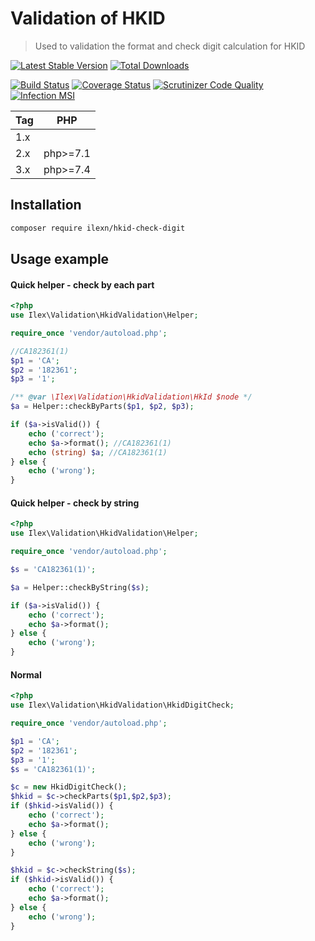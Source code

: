 # Validation of HKID
> Used to validation the format and check digit calculation for HKID 

[![Latest Stable Version](https://poser.pugx.org/ilexn/hkid-check-digit/v/stable)](https://packagist.org/packages/ilexn/hkid-check-digit)
[![Total Downloads](https://poser.pugx.org/ilexn/hkid-check-digit/downloads)](https://packagist.org/packages/ilexn/hkid-check-digit)

[![Build Status](https://travis-ci.org/iLexN/HKID-Check-Digit.svg?branch=3.x)](https://travis-ci.org/iLexN/HKID-Check-Digit)
[![Coverage Status](https://coveralls.io/repos/github/iLexN/HKID-Check-Digit/badge.svg?branch=3.x)](https://coveralls.io/github/iLexN/HKID-Check-Digit?branch=3.x)
[![Scrutinizer Code Quality](https://scrutinizer-ci.com/g/iLexN/HKID-Check-Digit/badges/quality-score.png?b=3.x)](https://scrutinizer-ci.com/g/iLexN/HKID-Check-Digit/?branch=3.x)
[![Infection MSI](https://badge.stryker-mutator.io/github.com/iLexN/HKID-Check-Digit/3.x)](https://infection.github.io)

| Tag | PHP      |
|-----|----------|
| 1.x |          |
| 2.x | php>=7.1 |
| 3.x | php>=7.4 |

## Installation
```sh
composer require ilexn/hkid-check-digit
```
## Usage example
#### Quick helper - check by each part
```php
<?php
use Ilex\Validation\HkidValidation\Helper;

require_once 'vendor/autoload.php';

//CA182361(1)
$p1 = 'CA';
$p2 = '182361';
$p3 = '1';

/** @var \Ilex\Validation\HkidValidation\HkId $node */
$a = Helper::checkByParts($p1, $p2, $p3);

if ($a->isValid()) {
    echo ('correct');
    echo $a->format(); //CA182361(1)
    echo (string) $a; //CA182361(1)
} else {
    echo ('wrong');
}
```
#### Quick helper - check by string
```php
<?php
use Ilex\Validation\HkidValidation\Helper;

require_once 'vendor/autoload.php';

$s = 'CA182361(1)';

$a = Helper::checkByString($s);

if ($a->isValid()) {
    echo ('correct');
    echo $a->format();
} else {
    echo ('wrong');
}
```
#### Normal 
```php
<?php
use Ilex\Validation\HkidValidation\HkidDigitCheck;

require_once 'vendor/autoload.php';

$p1 = 'CA';
$p2 = '182361';
$p3 = '1';
$s = 'CA182361(1)';

$c = new HkidDigitCheck();
$hkid = $c->checkParts($p1,$p2,$p3);
if ($hkid->isValid()) {
    echo ('correct');
    echo $a->format();
} else {
    echo ('wrong');
}

$hkid = $c->checkString($s);
if ($hkid->isValid()) {
    echo ('correct');
    echo $a->format();
} else {
    echo ('wrong');
}
```

